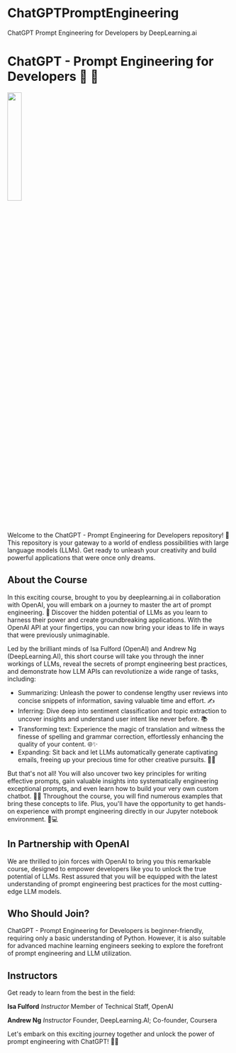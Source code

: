 # ChatGPTPromptEngineering
ChatGPT Prompt Engineering for Developers by DeepLearning.ai

# ChatGPT - Prompt Engineering for Developers :robot: :pencil:

<img src="https://your-image-url.type](https://github.com/openai/baselines/blob/master/data/logo.jpg" width="25%" height="25%" />

Welcome to the ChatGPT - Prompt Engineering for Developers repository! 🎉 This repository is your gateway to a world of endless possibilities with large language models (LLMs). Get ready to unleash your creativity and build powerful applications that were once only dreams.

## About the Course

In this exciting course, brought to you by deeplearning.ai in collaboration with OpenAI, you will embark on a journey to master the art of prompt engineering. 🚀 Discover the hidden potential of LLMs as you learn to harness their power and create groundbreaking applications. With the OpenAI API at your fingertips, you can now bring your ideas to life in ways that were previously unimaginable.

Led by the brilliant minds of Isa Fulford (OpenAI) and Andrew Ng (DeepLearning.AI), this short course will take you through the inner workings of LLMs, reveal the secrets of prompt engineering best practices, and demonstrate how LLM APIs can revolutionize a wide range of tasks, including:

- Summarizing: Unleash the power to condense lengthy user reviews into concise snippets of information, saving valuable time and effort. ✍️
- Inferring: Dive deep into sentiment classification and topic extraction to uncover insights and understand user intent like never before. 📚
- Transforming text: Experience the magic of translation and witness the finesse of spelling and grammar correction, effortlessly enhancing the quality of your content. 🌐✨
- Expanding: Sit back and let LLMs automatically generate captivating emails, freeing up your precious time for other creative pursuits. 📧💡

But that's not all! You will also uncover two key principles for writing effective prompts, gain valuable insights into systematically engineering exceptional prompts, and even learn how to build your very own custom chatbot. 🤖💬 Throughout the course, you will find numerous examples that bring these concepts to life. Plus, you'll have the opportunity to get hands-on experience with prompt engineering directly in our Jupyter notebook environment. 📓💻

## In Partnership with OpenAI

We are thrilled to join forces with OpenAI to bring you this remarkable course, designed to empower developers like you to unlock the true potential of LLMs. Rest assured that you will be equipped with the latest understanding of prompt engineering best practices for the most cutting-edge LLM models.

## Who Should Join?

ChatGPT - Prompt Engineering for Developers is beginner-friendly, requiring only a basic understanding of Python. However, it is also suitable for advanced machine learning engineers seeking to explore the forefront of prompt engineering and LLM utilization.

## Instructors

Get ready to learn from the best in the field:

**Isa Fulford**
*Instructor*
Member of Technical Staff, OpenAI

**Andrew Ng**
*Instructor*
Founder, DeepLearning.AI; Co-founder, Coursera

Let's embark on this exciting journey together and unlock the power of prompt engineering with ChatGPT! 🚀🔥
